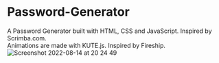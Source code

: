# Password-Generator

A Password Generator built with HTML, CSS and JavaScript. Inspired by Scrimba.com.
<br>Animations are made with KUTE.js. Inspired by Fireship. 
<br>
![Screenshot 2022-08-14 at 20 24 49](https://user-images.githubusercontent.com/48926984/184550003-3360c2de-f69b-407d-aadc-a04f3d2e4137.png)
